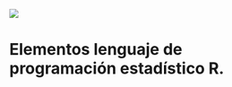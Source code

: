 ![](https://github.com/lincovil-udla/imagenes/blob/main/RStudio_logo.svg)

# Elementos lenguaje de programación estadístico R.
 

